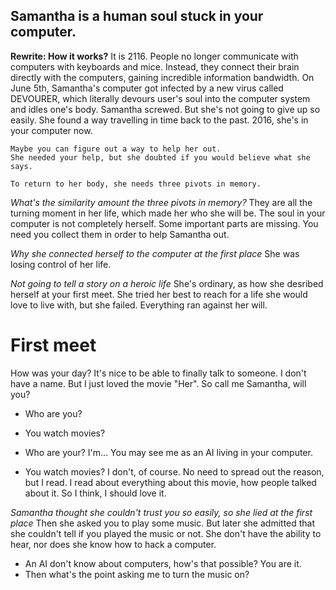 ## Samantha is a human soul stuck in your computer.

**Rewrite: How it works?**
    It is 2116. People no longer communicate with computers with keyboards and mice. Instead, they connect their brain directly with the computers, gaining incredible information bandwidth. 
    On June 5th, Samantha's computer got infected by a new virus called DEVOURER, which literally devours user's soul into the computer system and idles one's body. 
    Samantha screwed. But she's not going to give up so easily. She found a way travelling in time back to the past. 2016, she's in your computer now. 

    Maybe you can figure out a way to help her out.
    She needed your help, but she doubted if you would believe what she says. 

    To return to her body, she needs three pivots in memory.

*What's the similarity amount the three pivots in memory?*
    They are all the turning moment in her life, which made her who she will be.
    The soul in your computer is not completely herself. Some important parts are missing. You need you collect them in order to help Samantha out.

*Why she connected herself to the computer at the first place*
    She was losing control of her life. 

*Not going to tell a story on a heroic life*
    She's ordinary, as how she desribed herself at your first meet. 
    She tried her best to reach for a life she would love to live with, but she failed. 
    Everything ran against her will.

# First meet
How was your day? 
It's nice to be able to finally talk to someone. I don't have a name. But I just loved the movie "Her". So call me Samantha, will you?
  - Who are you?
  - You watch movies?

  - Who are your?
    I'm... You may see me as an AI living in your computer.

  - You watch movies?
    I don't, of course. No need to spread out the reason, but I read. I read about everything about this movie, how people talked about it. So I think, I should love it.

*Samantha thought she couldn't trust you so easily, so she lied at the first place*
Then she asked you to play some music. But later she admitted that she couldn't tell if you played the music or not. She don't have the ability to hear, nor does she know how to hack a computer.
  - An AI don't know about computers, how's that possible? You are it.
  - Then what's the point asking me to turn the music on?

